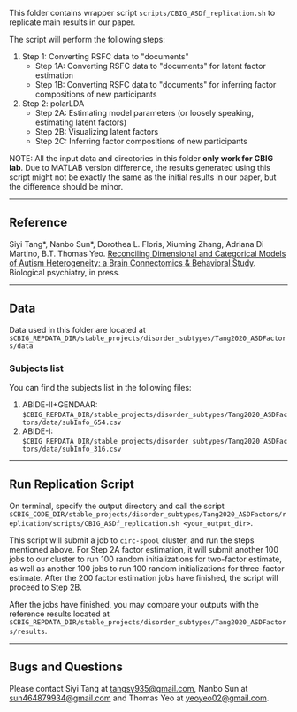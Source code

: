 This folder contains wrapper script `scripts/CBIG_ASDf_replication.sh` to replicate main results in our paper.

The script will perform the following steps:
1. Step 1: Converting RSFC data to "documents"
	* Step 1A: Converting RSFC data to "documents" for latent factor estimation
	* Step 1B: Converting RSFC data to "documents" for inferring factor compositions of new participants
2. Step 2: polarLDA
	* Step 2A: Estimating model parameters (or loosely speaking, estimating latent factors)
	* Step 2B: Visualizing latent factors
	* Step 2C: Inferring factor compositions of new participants

NOTE: All the input data and directories in this folder **only work for CBIG lab**. Due to MATLAB version difference, the results generated using this script might not be exactly the same as the initial results in our paper, but the difference should be minor.

----
## Reference
Siyi Tang*, Nanbo Sun*, Dorothea L. Floris, Xiuming Zhang, Adriana Di Martino, B.T. Thomas Yeo. [Reconciling Dimensional and Categorical Models of Autism Heterogeneity: a Brain Connectomics & Behavioral Study](https://doi.org/10.1016/j.biopsych.2019.11.009). Biological psychiatry, in press.

----
## Data
Data used in this folder are located at `$CBIG_REPDATA_DIR/stable_projects/disorder_subtypes/Tang2020_ASDFactors/data`
### Subjects list
You can find the subjects list in the following files:
1. ABIDE-II+GENDAAR: `$CBIG_REPDATA_DIR/stable_projects/disorder_subtypes/Tang2020_ASDFactors/data/subInfo_654.csv`
2. ABIDE-I: `$CBIG_REPDATA_DIR/stable_projects/disorder_subtypes/Tang2020_ASDFactors/data/subInfo_316.csv`

----
## Run Replication Script
On terminal, specify the output directory and call the script `$CBIG_CODE_DIR/stable_projects/disorder_subtypes/Tang2020_ASDFactors/replication/scripts/CBIG_ASDf_replication.sh <your_output_dir>`.

This script will submit a job to `circ-spool` cluster, and run the steps mentioned above. For Step 2A factor estimation, it will submit another 100 jobs to our cluster to run 100 random initializations for two-factor estimate, as well as another 100 jobs to run 100 random initializations for three-factor estimate. After the 200 factor estimation jobs have finished, the script will proceed to Step 2B. 

After the jobs have finished, you may compare your outputs with the reference results located at `$CBIG_REPDATA_DIR/stable_projects/disorder_subtypes/Tang2020_ASDFactors/results`.

----
## Bugs and Questions
Please contact Siyi Tang at tangsy935@gmail.com, Nanbo Sun at sun464879934@gmail.com and Thomas Yeo at yeoyeo02@gmail.com.
